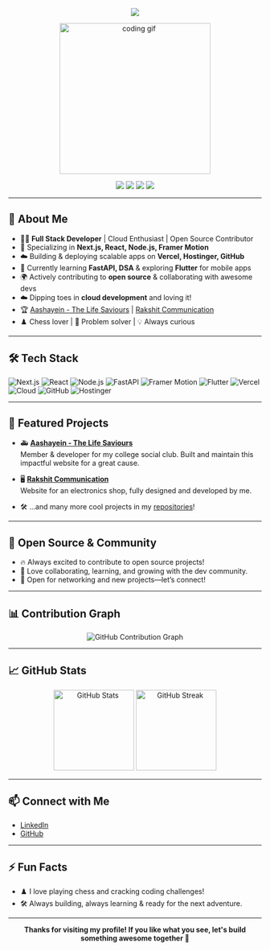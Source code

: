 <!-- Banner or GIF -->
<p align="center">
  <img src="https://readme-typing-svg.demolab.com?font=Fira+Code&weight=700&size=30&pause=1000&color=00F59E&vCenter=true&multiline=true&width=800&height=70&lines=Hey+there%2C+I'm+Rakshit+Jain+%F0%9F%91%8B;Welcome+to+my+GitHub+Profile!" />
</p>

<p align="center">
  <img src="https://media.giphy.com/media/26tn33aiTi1jkl6H6/giphy.gif" width="300" alt="coding gif"/>
</p>

<p align="center">
  <a href="https://github.com/rakshitjain23"><img src="https://img.shields.io/github/followers/rakshitjain23?label=GitHub&style=social" /></a>
  <a href="https://www.linkedin.com/in/rakshit-gang"><img src="https://img.shields.io/badge/LinkedIn-blue?style=flat&logo=linkedin" /></a>
  <img src="https://img.shields.io/badge/Cloud-Development-00cfff?style=flat&logo=cloudflare" />
  <img src="https://img.shields.io/badge/Open%20Source-Contributor-brightgreen?logo=github"/>
</p>

---

## 🚀 About Me

- 🧑‍💻 **Full Stack Developer** | Cloud Enthusiast | Open Source Contributor
- 🎯 Specializing in **Next.js, React, Node.js, Framer Motion**
- ☁️ Building & deploying scalable apps on **Vercel, Hostinger, GitHub**
- 🌱 Currently learning **FastAPI, DSA** & exploring **Flutter** for mobile apps
- 🌍 Actively contributing to **open source** & collaborating with awesome devs
- ☁️ Dipping toes in **cloud development** and loving it!
- 🏆 [Aashayein - The Life Saviours](https://www.thelifesaviours.org/) | [Rakshit Communication](https://rakshit-communication.vercel.app/)
- ♟️ Chess lover | 🧩 Problem solver | 💡 Always curious

---

## 🛠️ Tech Stack

![Next.js](https://img.shields.io/badge/-Next.js-000?logo=next.js&logoColor=fff)
![React](https://img.shields.io/badge/-React-20232A?logo=react&logoColor=61DAFB)
![Node.js](https://img.shields.io/badge/-Node.js-333?logo=node.js)
![FastAPI](https://img.shields.io/badge/-FastAPI-009688?logo=fastapi)
![Framer Motion](https://img.shields.io/badge/-Framer%20Motion-e8e8e8?logo=framer)
![Flutter](https://img.shields.io/badge/-Flutter-02569B?logo=flutter)
![Vercel](https://img.shields.io/badge/-Vercel-000?logo=vercel)
![Cloud](https://img.shields.io/badge/-Cloud-00cfff?logo=cloudflare)
![GitHub](https://img.shields.io/badge/-GitHub-181717?logo=github)
![Hostinger](https://img.shields.io/badge/-Hostinger-673de6?logo=hostinger)

---

## 💼 Featured Projects

- 🚑 [**Aashayein - The Life Saviours**](https://www.thelifesaviours.org/)  
  Member & developer for my college social club. Built and maintain this impactful website for a great cause.

- 🖥️ [**Rakshit Communication**](https://rakshit-communication.vercel.app/)  
  Website for an electronics shop, fully designed and developed by me.

- 🛠️ ...and many more cool projects in my [repositories](https://github.com/rakshitjain23?tab=repositories)!

---

## 🌟 Open Source & Community

- 🔥 Always excited to contribute to open source projects!
- 🤝 Love collaborating, learning, and growing with the dev community.
- 💬 Open for networking and new projects—let’s connect!

---

## 📊 Contribution Graph

<p align="center">
  <img src="https://github-profile-summary-cards.vercel.app/api/cards/profile-details?username=rakshitjain23&theme=github_dark" alt="GitHub Contribution Graph" />
</p>

---

## 📈 GitHub Stats

<p align="center">
  <img src="https://github-readme-stats.vercel.app/api?username=rakshitjain23&show_icons=true&theme=github_dark" alt="GitHub Stats" height="160"/>
  <img src="https://github-readme-streak-stats.herokuapp.com/?user=rakshitjain23&theme=github_dark" alt="GitHub Streak" height="160"/>
</p>

---

## 📫 Connect with Me

- [LinkedIn](https://www.linkedin.com/in/rakshit-gang)
- [GitHub](https://github.com/rakshitjain23)

---

## ⚡ Fun Facts

- ♟️ I love playing chess and cracking coding challenges!
- 🛠️ Always building, always learning & ready for the next adventure.

---

<p align="center">
  <b>Thanks for visiting my profile! If you like what you see, let's build something awesome together 🚀</b>
</p>
